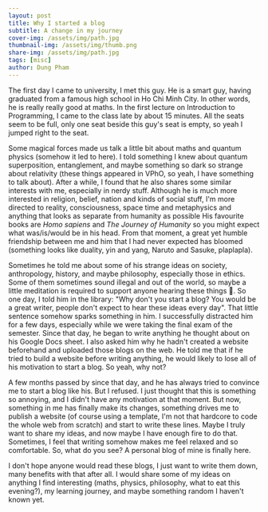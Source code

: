 ```yaml
---
layout: post
title: Why I started a blog
subtitle: A change in my journey
cover-img: /assets/img/path.jpg
thumbnail-img: /assets/img/thumb.png
share-img: /assets/img/path.jpg
tags: [misc]
author: Dung Pham
---
```


The first day I came to university, I met this guy. He is a smart guy, having graduated from a famous high school in Ho Chi Minh City. In other words, he is really really good at maths. In the first lecture on Introduction to Programming, I came to the class late by about 15 minutes. All the seats seem to be full, only one seat beside this guy's seat is empty, so yeah I jumped right to the seat. 

Some magical forces made us talk a little bit about maths and quantum physics (somehow it led to here). I told something I knew about quantum superposition, entanglement, and maybe something so dark so strange about relativity (these things appeared in VPhO, so yeah, I have something to talk about). After a while, I found that he also shares some similar interests with me, especially in nerdy stuff. Although he is much more interested in religion, belief, nation and kinds of social stuff, I'm more directed to reality, consciousness, space time and metaphysics and anything that looks as separate from humanity as possible His favourite books are *Homo sapiens* and *The Journey of Humanity* so you might expect what was/is/would be in his head. From that moment, a great yet humble friendship between me and him that I had never expected has bloomed (something looks like duality, yin and yang, Naruto and Sasuke, plaplapla).

Sometimes he told me about some of his strange ideas on society, anthropology, history, and maybe philosophy, especially those in ethics. Some of them sometimes sound illegal and out of the world, so maybe a little meditation is required to support anyone hearing these things 🥲. So one day, I told him in the library: "Why don't you start a blog? You would be a great writer, people don't expect to hear these ideas every day". That little sentence somehow sparks something in him. I successfully distracted him for a few days, especially while we were taking the final exam of the semester. Since that day, he began to write anything he thought about on his Google Docs sheet. I also asked him why he hadn't created a website beforehand and uploaded those blogs on the web. He told me that if he tried to build a website before writing anything, he would likely to lose all of his motivation to start a blog. So yeah, why not?

A few months passed by since that day, and he has always tried to convince me to start a blog like his. But I refused. I just thought that this is something so annoying, and I didn't have any motivation at that moment. But now, something in me has finally make its changes, something drives me to publish a website (of course using a template, I'm not that hardcore to code the whole web from scratch) and start to write these lines. Maybe I truly want to share my ideas, and now maybe I have enough fire to do that. Sometimes, I feel that writing somehow makes me feel relaxed and so comfortable. So, what do you see? A personal blog of mine is finally here.

I don't hope anyone would read these blogs, I just want to write them down, many benefits with that after all. I would share some of my ideas on anything I find interesting (maths, physics, philosophy, what to eat this evening?), my learning journey, and maybe something random I haven't known yet.
